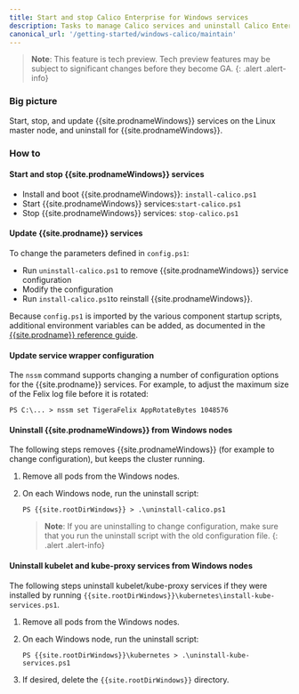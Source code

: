 ```yaml
---
title: Start and stop Calico Enterprise for Windows services
description: Tasks to manage Calico services and uninstall Calico Enterprise for Windows.
canonical_url: '/getting-started/windows-calico/maintain'
---
```


>**Note**: This feature is tech preview. Tech preview features may be subject to significant changes before they become GA.
{: .alert .alert-info}


### Big picture

Start, stop, and update {{site.prodnameWindows}} services on the Linux master node, and uninstall for {{site.prodnameWindows}}.

### How to

#### Start and stop {{site.prodnameWindows}} services

- Install and boot {{site.prodnameWindows}}: `install-calico.ps1`
- Start {{site.prodnameWindows}} services:`start-calico.ps1`
- Stop {{site.prodnameWindows}} services: `stop-calico.ps1`

#### Update {{site.prodname}} services

To change the parameters defined in `config.ps1`:

- Run `uninstall-calico.ps1` to remove {{site.prodnameWindows}} service configuration
- Modify the configuration
- Run `install-calico.ps1`to reinstall {{site.prodnameWindows}}.

Because `config.ps1` is imported by the various component startup scripts, additional environment variables can be added, as documented in the [{{site.prodname}} reference guide]({{site.baseurl}}/reference).

#### Update service wrapper configuration

The `nssm` command supports changing a number of configuration options for the {{site.prodname}} services. For example, to adjust the maximum size of the Felix log file before it is rotated:

```
PS C:\... > nssm set TigeraFelix AppRotateBytes 1048576
```

#### Uninstall {{site.prodnameWindows}} from Windows nodes

The following steps removes {{site.prodnameWindows}} (for example to change configuration), but keeps the cluster running.

1. Remove all pods from the Windows nodes.
1. On each Windows node, run the uninstall script:

   ```
   PS {{site.rootDirWindows}} > .\uninstall-calico.ps1
   ```
   >**Note**: If you are uninstalling to change configuration, make sure that you run the uninstall script with the old configuration file.
   {: .alert .alert-info}

#### Uninstall kubelet and kube-proxy services from Windows nodes

The following steps uninstall kubelet/kube-proxy services if they were installed by running `{{site.rootDirWindows}}\kubernetes\install-kube-services.ps1`.

1. Remove all pods from the Windows nodes.
1. On each Windows node, run the uninstall script:
   ```
   PS {{site.rootDirWindows}}\kubernetes > .\uninstall-kube-services.ps1
   ```

1. If desired, delete the `{{site.rootDirWindows}}` directory.
